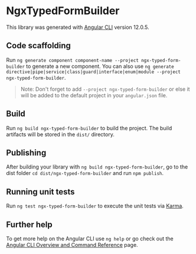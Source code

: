 # NgxTypedFormBuilder

This library was generated with [Angular CLI](https://github.com/angular/angular-cli) version 12.0.5.

## Code scaffolding

Run `ng generate component component-name --project ngx-typed-form-builder` to generate a new component. You can also use `ng generate directive|pipe|service|class|guard|interface|enum|module --project ngx-typed-form-builder`.
> Note: Don't forget to add `--project ngx-typed-form-builder` or else it will be added to the default project in your `angular.json` file. 

## Build

Run `ng build ngx-typed-form-builder` to build the project. The build artifacts will be stored in the `dist/` directory.

## Publishing

After building your library with `ng build ngx-typed-form-builder`, go to the dist folder `cd dist/ngx-typed-form-builder` and run `npm publish`.

## Running unit tests

Run `ng test ngx-typed-form-builder` to execute the unit tests via [Karma](https://karma-runner.github.io).

## Further help

To get more help on the Angular CLI use `ng help` or go check out the [Angular CLI Overview and Command Reference](https://angular.io/cli) page.
